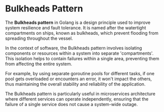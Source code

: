 
# Bulkheads Pattern

The **Bulkheads pattern** in Golang is a design principle used to improve system resilience and fault tolerance. It is named after the watertight compartments on ships, known as bulkheads, which prevent flooding from spreading throughout the vessel.

In the context of software, the Bulkheads pattern involves isolating components or resources within a system into separate 'compartments'. This isolation helps to contain failures within a single area, preventing them from affecting the entire system.

For example, by using separate goroutine pools for different tasks, if one pool gets overloaded or encounters an error, it won't impact the others, thus maintaining the overall stability and reliability of the application.

The Bulkheads pattern is particularly useful in microservices architecture where different services can operate independently, ensuring that the failure of a single service does not cause a system-wide outage.
